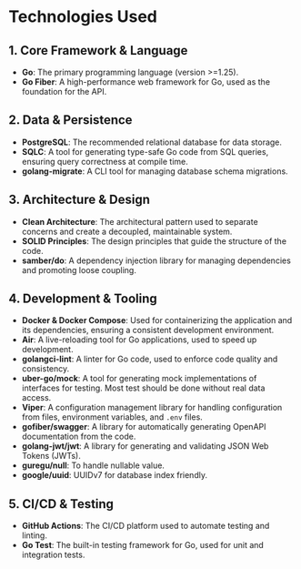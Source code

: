 # Technologies Used

## 1. Core Framework & Language

-   **Go**: The primary programming language (version >=1.25).
-   **Go Fiber**: A high-performance web framework for Go, used as the foundation for the API.

## 2. Data & Persistence

-   **PostgreSQL**: The recommended relational database for data storage.
-   **SQLC**: A tool for generating type-safe Go code from SQL queries, ensuring query correctness at compile time.
-   **golang-migrate**: A CLI tool for managing database schema migrations.

## 3. Architecture & Design

-   **Clean Architecture**: The architectural pattern used to separate concerns and create a decoupled, maintainable system.
-   **SOLID Principles**: The design principles that guide the structure of the code.
-   **samber/do**: A dependency injection library for managing dependencies and promoting loose coupling.

## 4. Development & Tooling

-   **Docker & Docker Compose**: Used for containerizing the application and its dependencies, ensuring a consistent development environment.
-   **Air**: A live-reloading tool for Go applications, used to speed up development.
-   **golangci-lint**: A linter for Go code, used to enforce code quality and consistency.
-   **uber-go/mock**: A tool for generating mock implementations of interfaces for testing. Most test should be done without real data access.
-   **Viper**: A configuration management library for handling configuration from files, environment variables, and `.env` files.
-   **gofiber/swagger**: A library for automatically generating OpenAPI documentation from the code.
-   **golang-jwt/jwt**: A library for generating and validating JSON Web Tokens (JWTs).
-   **guregu/null**: To handle nullable value.
-   **google/uuid**: UUIDv7 for database index friendly.

## 5. CI/CD & Testing

-   **GitHub Actions**: The CI/CD platform used to automate testing and linting.
-   **Go Test**: The built-in testing framework for Go, used for unit and integration tests.